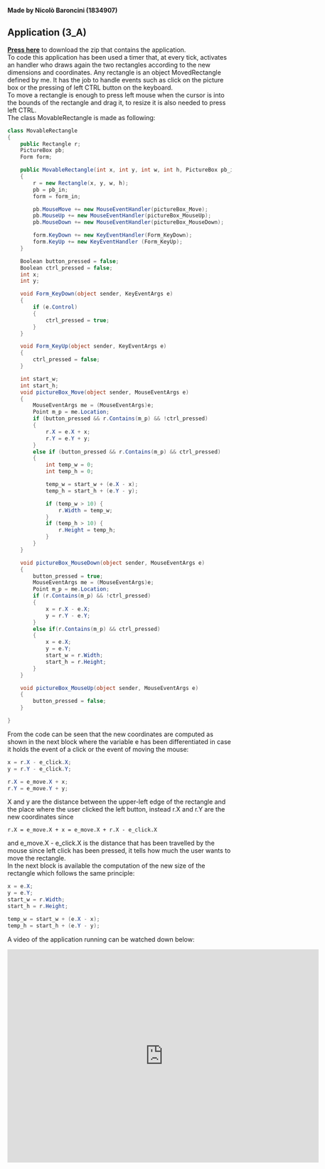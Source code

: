 **Made by Nicolò Baroncini (1834907)**
## Application (3_A)
**[Press here](https://drive.google.com/file/d/1KMn-UXSGBxMoO1v-XvSNIRjZm4U6FmoM/view?usp=sharing)** to download the zip that contains the application. \
To code this application has been used a timer that, at every tick, activates an handler who draws again the two rectangles according to the new dimensions and coordinates. 
Any rectangle is an object MovedRectangle defined by me. It has the job to handle events such as click on the picture box or the pressing of left CTRL button on the keyboard.\
To move a rectangle is enough to press left mouse when the cursor is into the bounds of the rectangle and drag it, to resize it is also needed to press left CTRL.\
The class MovableRectangle is made as following:
```C#
class MovableRectangle
{
    public Rectangle r;
    PictureBox pb;
    Form form;

    public MovableRectangle(int x, int y, int w, int h, PictureBox pb_in, Form form_in)
    {
        r = new Rectangle(x, y, w, h);
        pb = pb_in;
        form = form_in;

        pb.MouseMove += new MouseEventHandler(pictureBox_Move);
        pb.MouseUp += new MouseEventHandler(pictureBox_MouseUp);
        pb.MouseDown += new MouseEventHandler(pictureBox_MouseDown);

        form.KeyDown += new KeyEventHandler(Form_KeyDown);
        form.KeyUp += new KeyEventHandler (Form_KeyUp);
    }

    Boolean button_pressed = false;
    Boolean ctrl_pressed = false;
    int x;
    int y;

    void Form_KeyDown(object sender, KeyEventArgs e)
    {
        if (e.Control)
        {
            ctrl_pressed = true;
        }
    }

    void Form_KeyUp(object sender, KeyEventArgs e)
    {
        ctrl_pressed = false;
    }

    int start_w;
    int start_h;
    void pictureBox_Move(object sender, MouseEventArgs e)
    {
        MouseEventArgs me = (MouseEventArgs)e;
        Point m_p = me.Location;
        if (button_pressed && r.Contains(m_p) && !ctrl_pressed)
        {
            r.X = e.X + x;
            r.Y = e.Y + y;
        }
        else if (button_pressed && r.Contains(m_p) && ctrl_pressed)
        {
            int temp_w = 0;
            int temp_h = 0;

            temp_w = start_w + (e.X - x);
            temp_h = start_h + (e.Y - y);

            if (temp_w > 10) {
                r.Width = temp_w;
            }
            if (temp_h > 10) {
                r.Height = temp_h;
            }
        }
    }

    void pictureBox_MouseDown(object sender, MouseEventArgs e)
    {
        button_pressed = true;
        MouseEventArgs me = (MouseEventArgs)e;
        Point m_p = me.Location;
        if (r.Contains(m_p) && !ctrl_pressed)
        {
            x = r.X - e.X;
            y = r.Y - e.Y;
        }
        else if(r.Contains(m_p) && ctrl_pressed)
        {
            x = e.X;
            y = e.Y;
            start_w = r.Width;
            start_h = r.Height;
        }
    }

    void pictureBox_MouseUp(object sender, MouseEventArgs e)
    {
        button_pressed = false;
    }

}
```
From the code can be seen that the new coordinates are computed as shown in the next block where the variable e has been differentiated in case it holds the event of a click or the event of moving the mouse:
```C#
x = r.X - e_click.X;
y = r.Y - e_click.Y;

r.X = e_move.X + x;
r.Y = e_move.Y + y;
```
X and y are the distance between the upper-left edge of the rectangle and the place where the user clicked the left button, instead r.X and r.Y are the new coordinates since
```
r.X = e_move.X + x = e_move.X + r.X - e_click.X
```
and e_move.X - e_click.X is the distance that has been travelled by the mouse since left click has been pressed, it tells how much the user wants to move the rectangle.\
In the next block is available the computation of the new size of the rectangle which follows the same principle:
```C#
x = e.X;
y = e.Y;
start_w = r.Width;
start_h = r.Height;

temp_w = start_w + (e.X - x);
temp_h = start_h + (e.Y - y);
```
A video of the application running can be watched down below:
<iframe src="https://user-images.githubusercontent.com/78324346/136275480-a35635ec-7623-44c9-8970-5e8131e8e105.mp4" width="700" height="480" frameborder="0" allowfullscreen=""> </iframe>




